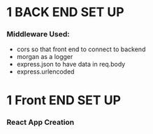 # 1 BACK END SET UP

### Middleware Used: ###

* cors so that front end to connect to backend 
* morgan as a logger
* express.json to have data in req.body
* express.urlencoded 

            
# 1 Front END SET UP

### React App Creation ###